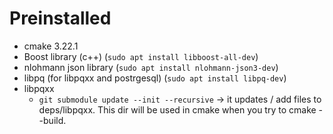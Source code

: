 # Preinstalled
- cmake 3.22.1 
- Boost library (c++)   (`sudo apt install libboost-all-dev`)
- nlohmann json library (`sudo apt install nlohmann-json3-dev`)
- libpq (for libpqxx and postrgesql) (`sudo apt install libpq-dev`)
- libpqxx 
    - `git submodule update --init --recursive` -> it updates / add files to deps/libpqxx. This dir
    will be used in cmake when you try to cmake --build.